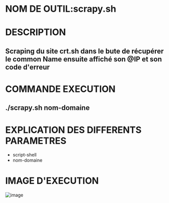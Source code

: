# NOM DE OUTIL:scrapy.sh
# DESCRIPTION
## Scraping du site crt.sh dans le bute de récupérer le common Name ensuite affiché son @IP et son code d'erreur
# COMMANDE EXECUTION 
## ./scrapy.sh nom-domaine
# EXPLICATION DES DIFFERENTS PARAMETRES
 * script-shell
 * nom-domaine
# IMAGE D'EXECUTION
![image](/home/skf/github/scraping-preuve.png)

